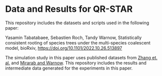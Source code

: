 # Data and Results for QR-STAR

This repository includes the datasets and scripts used in the following paper:

Yasamin Tabatabaee, Sebastien Roch, Tandy Warnow, Statistically consistent rooting of species trees under the multi-species coalescent model, bioRxiv, https://doi.org/10.1101/2022.10.26.513897

The simulation study in this paper uses published datasets from [Zhang et. al.](https://bmcbioinformatics.biomedcentral.com/articles/10.1186/s12859-018-2129-y) and [Mirarab and Warnow](https://academic.oup.com/bioinformatics/article/31/12/i44/215524). This repository includes the results and intermediate data generated for the experiments in this paper.

